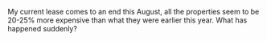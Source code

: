 My current lease comes to an end this August, all the properties seem to be 20-25% more expensive than what they were earlier this year. What has happened suddenly?